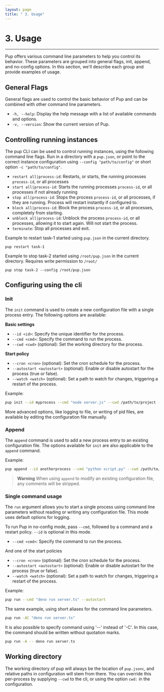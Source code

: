 ```yaml
---
layout: page
title: " 3. Usage"
---
```


# 3. Usage

---

Pup offers various command line parameters to help you control its behavior. These parameters are grouped into general flags, init, append, and no-config options. In this section, we'll describe each
group and provide examples of usage.

## General Flags

General flags are used to control the basic behavior of Pup and can be combined with other command line parameters.

- `-h, --help`: Display the help message with a list of available commands and options.
- `-v, --version`: Show the current version of Pup.

## Controlling running instances

The pup CLI can be used to control running instances, using the following command line flags. Run in a directory with a `pup.json`, or point to the correct instance configuration using
`--config "path/to/config"` or short option `-c "path/to/config"`.

- `restart all|process-id`: Restarts, or starts, the running processes `process-id`, or all processes
- `start all|process-id`: Starts the running processes `process-id`, or all processes if not already running
- `stop all|process-id`: Stops the process `process-id`, or all processes, if they are running. Process will restart instantly if configured to.
- `block all|process-id`: Block the process `process-id`, or all processes, completely from starting.
- `unblock all|process-id`: Unblock the process `process-id`, or all processes, allowing it to start again. Will not start the process.
- `terminate`: Stop all processes and exit.

Example to restart task-1 started using `pup.json` in the current directory.

`pup restart task-1`

Example to stop task-2 started using `/root/pup.json` in the current directory. Requires write permission to `/root/`

`pup stop task-2 --config /root/pup.json`

## Configuring using the cli

### Init

The `init` command is used to create a new configuration file with a single process entry. The following options are available:

**Basic settings**

- `--id <id>`: Specify the unique identifier for the process.
- `--cmd <cmd>`: Specify the command to run the process.
- `--cwd <cwd>` (optional): Set the working directory for the process.

**Start policy**

- `--cron <cron>` (optional): Set the cron schedule for the process.
- `--autostart <autostart>` (optional): Enable or disable autostart for the process (true or false).
- `--watch <watch>` (optional): Set a path to watch for changes, triggering a restart of the process.

Example:

```bash
pup init --id myprocess --cmd "node server.js" --cwd /path/to/project --cron "0 0 * * *" --autostart
```

More advanced options, like logging to file, or writing of pid files, are available by editing the configuration file manually.

### Append

The `append` command is used to add a new process entry to an existing configuration file. The options available for `init` are also applicable to the `append` command.

Example:

```bash
pup append --id anotherprocess --cmd "python script.py" --cwd /path/to/another/project
```

> **Warning** When using `append` to modify an existing configuration file, any comments will be stripped.

### Single command usage

The `run` argument allows you to start a single process using command line parameters without reading or writing any configuration file. This mode uses default options for logging.

To run Pup in no-config mode, pass `--cmd`, followed by a command and a restart policy. `--id` is optional in this mode.

- `--cmd <cmd>`: Specify the command to run the process.

And one of the start policies

- `--cron <cron>` (optional): Set the cron schedule for the process.
- `--autostart <autostart>` (optional): Enable or disable autostart for the process (true or false).
- `--watch <watch>` (optional): Set a path to watch for changes, triggering a restart of the process.

Example:

```bash
pup run --cmd "deno run server.ts" --autostart
```

The same example, using short aliases for the command line parameters.

```bash
pup run -AC "deno run server.ts"
```

It is also possible to specify command using '--' instead of '-C'. In this case, the command should be written without quotation marks. 

```bash
pup run -A -- deno run server.ts
```

## Working directory

The working directory of pup will always be the location of `pup.jsonc`, and relative paths in configuration will stem from there. You can override this per-process by supplying `--cwd` to the cli, or
using the option `cwd:` in the configuration.
